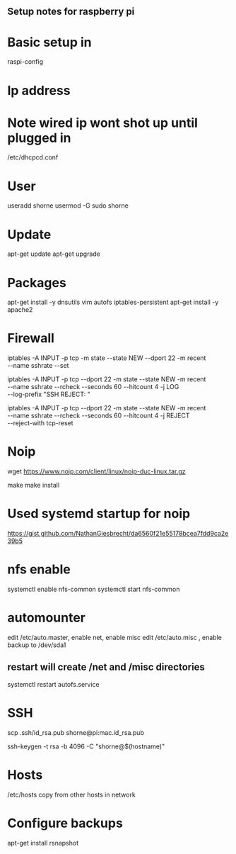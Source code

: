 ## Setup notes for raspberry pi

# Basic setup in
raspi-config

# Ip address
# Note wired ip wont shot up until plugged in
/etc/dhcpcd.conf

# User
useradd shorne
usermod -G sudo shorne

# Update 
apt-get update
apt-get upgrade

# Packages
apt-get install -y dnsutils vim autofs  iptables-persistent
apt-get install -y apache2

# Firewall

iptables -A INPUT -p tcp -m state --state NEW --dport 22 -m recent \
 --name sshrate --set

iptables -A INPUT -p tcp --dport 22 -m state --state NEW -m recent \
 --name sshrate --rcheck --seconds 60 --hitcount 4 -j LOG \
 --log-prefix "SSH REJECT: "

iptables -A INPUT -p tcp --dport 22 -m state --state NEW -m recent \
 --name sshrate --rcheck --seconds 60 --hitcount 4 -j REJECT \
 --reject-with tcp-reset

# Noip
wget https://www.noip.com/client/linux/noip-duc-linux.tar.gz

make
make install
# Used systemd startup for noip
https://gist.github.com/NathanGiesbrecht/da6560f21e55178bcea7fdd9ca2e39b5

# nfs enable
systemctl enable nfs-common
systemctl start nfs-common

# automounter
edit /etc/auto.master, enable net, enable misc
edit /etc/auto.misc  , enable backup to /dev/sda1

## restart will create /net and /misc directories
systemctl restart autofs.service

# SSH 
scp .ssh/id_rsa.pub shorne@pi:mac.id_rsa.pub

ssh-keygen -t rsa -b 4096 -C "shorne@$(hostname)"

# Hosts
/etc/hosts copy from other hosts in network

# Configure backups
apt-get install rsnapshot
